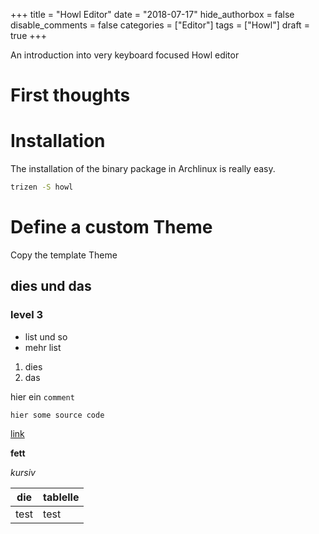 
+++
title = "Howl Editor"
date = "2018-07-17"
hide_authorbox = false
disable_comments = false
categories = ["Editor"]
tags = ["Howl"]
draft = true
+++

An introduction into very keyboard focused Howl editor

<!--more-->
# First thoughts

# Installation
The installation of the binary package in Archlinux is really easy.
```bash
trizen -S howl
```


# Define a custom Theme

Copy the template Theme


## dies und das
### level 3

- list und so
- mehr list

1. dies
2. das

hier ein `comment`

```
hier some source code
```

[link](zu.com)

**fett**

_kursiv_

| die | tablelle |
| --- | --- |
| test | test |
